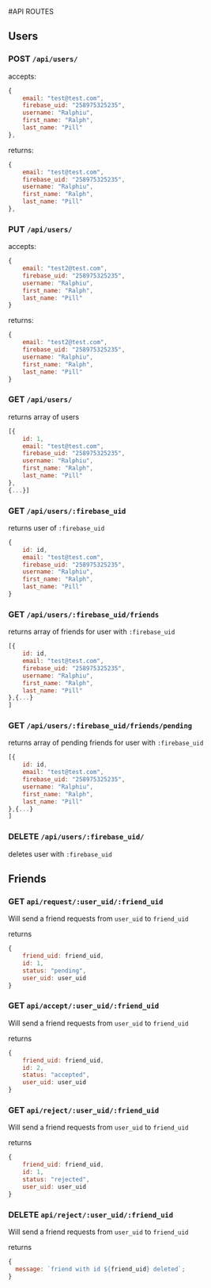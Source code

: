 #API ROUTES

## Users

### POST `/api/users/`

accepts:

```javascript
{
    email: "test@test.com",
    firebase_uid: "258975325235",
    username: "Ralphiu",
    first_name: "Ralph",
    last_name: "Pill"
},
```

returns:

```javascript
{
    email: "test@test.com",
    firebase_uid: "258975325235",
    username: "Ralphiu",
    first_name: "Ralph",
    last_name: "Pill"
},
```

### PUT `/api/users/`

accepts:

```javascript
{
    email: "test2@test.com",
    firebase_uid: "258975325235",
    username: "Ralphiu",
    first_name: "Ralph",
    last_name: "Pill"
}
```

returns:

```javascript
{
    email: "test2@test.com",
    firebase_uid: "258975325235",
    username: "Ralphiu",
    first_name: "Ralph",
    last_name: "Pill"
}
```

### GET `/api/users/`

returns array of users

```javascript
[{
    id: 1,
    email: "test@test.com",
    firebase_uid: "258975325235",
    username: "Ralphiu",
    first_name: "Ralph",
    last_name: "Pill"
},
{...}]
```

### GET `/api/users/:firebase_uid`

returns user of `:firebase_uid`

```javascript
{
    id: id,
    email: "test@test.com",
    firebase_uid: "258975325235",
    username: "Ralphiu",
    first_name: "Ralph",
    last_name: "Pill"
}
```

### GET `/api/users/:firebase_uid/friends`

returns array of friends for user with `:firebase_uid`

```javascript
[{
    id: id,
    email: "test@test.com",
    firebase_uid: "258975325235",
    username: "Ralphiu",
    first_name: "Ralph",
    last_name: "Pill"
},{...}
]
```


### GET `/api/users/:firebase_uid/friends/pending`

returns array of pending friends for user with `:firebase_uid`

```javascript
[{
    id: id,
    email: "test@test.com",
    firebase_uid: "258975325235",
    username: "Ralphiu",
    first_name: "Ralph",
    last_name: "Pill"
},{...}
]
```

### DELETE `/api/users/:firebase_uid/`

deletes user with `:firebase_uid`

## Friends

### GET `api/request/:user_uid/:friend_uid`

Will send a friend requests from `user_uid` to `friend_uid`

returns

```javascript
{
    friend_uid: friend_uid,
    id: 1,
    status: "pending",
    user_uid: user_uid
}
```

### GET `api/accept/:user_uid/:friend_uid`

Will send a friend requests from `user_uid` to `friend_uid`

returns

```javascript
{
    friend_uid: friend_uid,
    id: 2,
    status: "accepted",
    user_uid: user_uid
}
```

### GET `api/reject/:user_uid/:friend_uid`

Will send a friend requests from `user_uid` to `friend_uid`

returns

```javascript
{
    friend_uid: friend_uid,
    id: 1,
    status: "rejected",
    user_uid: user_uid
}
```

### DELETE `api/reject/:user_uid/:friend_uid`

Will send a friend requests from `user_uid` to `friend_uid`

returns

```javascript
{
  message: `friend with id ${friend_uid} deleted`;
}
```
